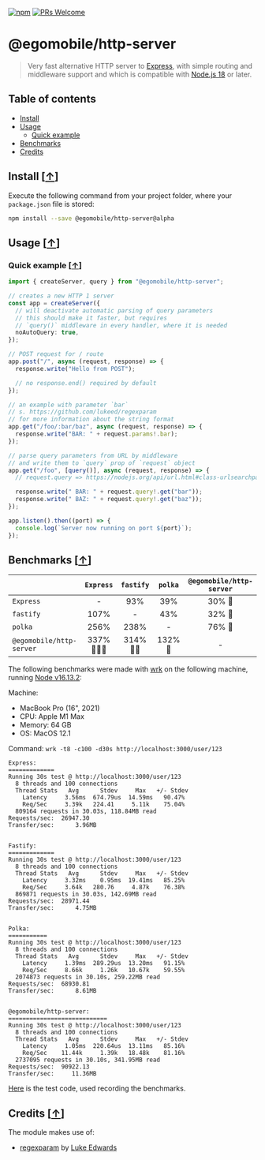 [![npm](https://img.shields.io/npm/v/@egomobile/http-server.svg)](https://www.npmjs.com/package/@egomobile/http-server)
[![PRs Welcome](https://img.shields.io/badge/PRs-welcome-brightgreen.svg?style=flat-square)](https://github.com/egomobile/node-http-server/pulls)

# @egomobile/http-server

> Very fast alternative HTTP server to [Express](http://expressjs.com/), with
> simple routing and middleware support and which is compatible with
> [Node.js 18](https://nodejs.org/en/blog/release/v18.0.0/) or later.

<a name="toc"></a>

## Table of contents

- [Install](#install)
- [Usage](#usage)
  - [Quick example](#quick-example)
- [Benchmarks](#benchmarks)
- [Credits](#credits)

<a name="install"></a>

## Install [<a href="#toc">↑</a>]

Execute the following command from your project folder, where your
`package.json` file is stored:

```bash
npm install --save @egomobile/http-server@alpha
```

<a name="usage"></a>

## Usage [<a href="#toc">↑</a>]

<a name="quick-example"></a>

### Quick example [<a href="#usage">↑</a>]

```typescript
import { createServer, query } from "@egomobile/http-server";

// creates a new HTTP 1 server
const app = createServer({
  // will deactivate automatic parsing of query parameters
  // this should make it faster, but requires
  // `query()` middleware in every handler, where it is needed
  noAutoQuery: true,
});

// POST request for / route
app.post("/", async (request, response) => {
  response.write("Hello from POST");

  // no response.end() required by default
});

// an example with parameter `bar`
// s. https://github.com/lukeed/regexparam
// for more information about the string format
app.get("/foo/:bar/baz", async (request, response) => {
  response.write("BAR: " + request.params!.bar);
});

// parse query parameters from URL by middleware
// and write them to `query` prop of `request` object
app.get("/foo", [query()], async (request, response) => {
  // request.query => https://nodejs.org/api/url.html#class-urlsearchparams

  response.write(" BAR: " + request.query!.get("bar"));
  response.write(" BAZ: " + request.query!.get("baz"));
});

app.listen().then((port) => {
  console.log(`Server now running on port ${port}`);
});
```

<a name="benchmarks"></a>

## Benchmarks [<a href="#toc">↑</a>]

| &nbsp;                   |  `Express`  | `fastify` | `polka` | `@egomobile/http-server` |
| ------------------------ | :---------: | :-------: | :-----: | :----------------------: |
| `Express`                |      -      |    93%    |   39%   |          30% 🐌          |
| `fastify`                |    107%     |     -     |   43%   |          32% 🐢          |
| `polka`                  |    256%     |   238%    |    -    |          76% 🐇          |
| `@egomobile/http-server` | 337% 🚀🚀🚀 | 314% 🚀🚀 | 132% 🚀 |            -             |

The following benchmarks were made with [wrk](https://github.com/wg/wrk) on the following machine, running [Node v16.13.2](https://github.com/nodejs/node/blob/master/doc/changelogs/CHANGELOG_V16.md#16.13.2):

Machine:

- MacBook Pro (16", 2021)
- CPU: Apple M1 Max
- Memory: 64 GB
- OS: MacOS 12.1

Command: `wrk -t8 -c100 -d30s http://localhost:3000/user/123`

```
Express:
=============
Running 30s test @ http://localhost:3000/user/123
  8 threads and 100 connections
  Thread Stats   Avg      Stdev     Max   +/- Stdev
    Latency     3.56ms  674.79us  14.59ms   90.47%
    Req/Sec     3.39k   224.41     5.11k    75.04%
  809164 requests in 30.03s, 118.84MB read
Requests/sec:  26947.30
Transfer/sec:      3.96MB


Fastify:
=============
Running 30s test @ http://localhost:3000/user/123
  8 threads and 100 connections
  Thread Stats   Avg      Stdev     Max   +/- Stdev
    Latency     3.32ms    0.95ms  19.41ms   85.25%
    Req/Sec     3.64k   280.76     4.87k    76.38%
  869871 requests in 30.03s, 142.69MB read
Requests/sec:  28971.44
Transfer/sec:      4.75MB


Polka:
===========
Running 30s test @ http://localhost:3000/user/123
  8 threads and 100 connections
  Thread Stats   Avg      Stdev     Max   +/- Stdev
    Latency     1.39ms  289.29us  13.20ms   91.15%
    Req/Sec     8.66k     1.26k   10.67k    59.55%
  2074873 requests in 30.10s, 259.22MB read
Requests/sec:  68930.81
Transfer/sec:      8.61MB


@egomobile/http-server:
============================
Running 30s test @ http://localhost:3000/user/123
  8 threads and 100 connections
  Thread Stats   Avg      Stdev     Max   +/- Stdev
    Latency     1.05ms  220.64us  13.11ms   85.16%
    Req/Sec    11.44k     1.39k   18.48k    81.16%
  2737095 requests in 30.10s, 341.95MB read
Requests/sec:  90922.13
Transfer/sec:     11.36MB
```

[Here](./benchmarks) is the test code, used recording the benchmarks.

<a name="credits"></a>

## Credits [<a href="#toc">↑</a>]

The module makes use of:

- [regexparam](https://github.com/lukeed/regexparam) by
  [Luke Edwards](https://github.com/lukeed)
